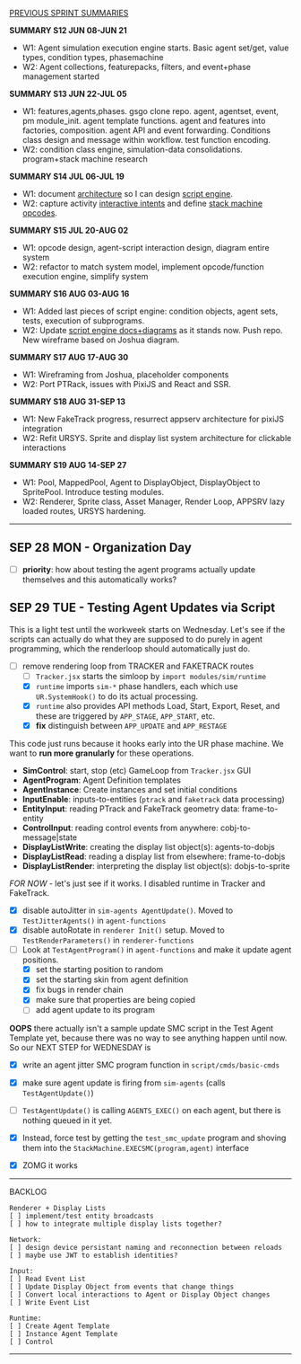 [PREVIOUS SPRINT SUMMARIES](00-dev-archives/sprint-summaries.md)

**SUMMARY S12 JUN 08-JUN 21**

* W1: Agent simulation execution engine starts. Basic agent set/get, value types, condition types, phasemachine
* W2: Agent collections, featurepacks, filters, and event+phase management started

**SUMMARY S13 JUN 22-JUL 05**

* W1: features,agents,phases. gsgo clone repo. agent, agentset, event, pm module_init. agent template functions. agent and features into factories, composition. agent API and event forwarding. Conditions class design and message within workflow. test function encoding. 
* W2:  condition class engine, simulation-data consolidations. program+stack machine research

**SUMMARY S14 JUL 06-JUL 19**

* W1: document [architecture](https://whimsical.com/Hd6ztovsXEV4DGZeja1BTB) so I can design [script engine](https://whimsical.com/N9br22U6RWCJAqSiNEHkGG).
* W2: capture activity [interactive intents](https://docs.google.com/document/d/15_z_fw7Lp0qwFL_wPGhRSvNs4DiLxf0yoGR6JFmZdpA/edit) and define [stack machine opcodes](https://docs.google.com/spreadsheets/d/1jLPHsRAsP65oHNrtxJOpEgP6zbS1xERLEz9B0SC5CTo/edit#gid=934723724).

**SUMMARY S15 JUL 20-AUG 02**

* W1: opcode design, agent-script interaction design, diagram entire system
* W2: refactor to match system model, implement opcode/function execution engine, simplify system

**SUMMARY S16 AUG 03-AUG 16**

* W1: Added last pieces of script engine: condition objects, agent sets, tests, execution of subprograms.
* W2: Update [script engine docs+diagrams](https://gitlab.com/stepsys/gem-step/gsgo/-/merge_requests/9) as it stands now. Push repo. New wireframe based on Joshua diagram.

**SUMMARY S17 AUG 17-AUG 30**

* W1: Wireframing from Joshua, placeholder components
* W2: Port PTRack, issues with PixiJS and React and SSR.

**SUMMARY S18 AUG 31-SEP 13**

* W1: New FakeTrack progress, resurrect appserv architecture for pixiJS integration
* W2: Refit URSYS. Sprite and display list system architecture for clickable interactions

**SUMMARY S19 AUG 14-SEP 27**

* W1: Pool, MappedPool, Agent to DisplayObject, DisplayObject to SpritePool. Introduce testing modules.
* W2: Renderer, Sprite class, Asset Manager, Render Loop, APPSRV lazy loaded routes, URSYS hardening.

---

## SEP 28 MON - Organization Day

* [ ] **priority**: how about testing the agent programs actually update themselves and this automatically works?

## SEP 29 TUE - Testing Agent Updates via Script

This is a light test until the workweek starts on Wednesday. Let's see if the scripts can actually do what they are supposed to do purely in agent programming, which the renderloop should automatically just do.

* [ ] remove rendering loop from TRACKER and FAKETRACK routes
  * [ ] `Tracker.jsx` starts the simloop by `import modules/sim/runtime`
  * [x] `runtime` imports `sim-*` phase handlers, each which use `UR.SystemHook()` to do its actual processing.
  * [x] `runtime` also provides API methods Load, Start, Export, Reset, and these are triggered by `APP_STAGE`, `APP_START`, etc. 
  * [x] **fix** distinguish between `APP_UPDATE` and `APP_RESTAGE`

This code just runs because it hooks early into the UR phase machine. We want to **run more granularly** for these operations.

* **SimControl**: start, stop (etc)  GameLoop from `Tracker.jsx` GUI
* **AgentProgram**: Agent Definition templates
* **AgentInstance**: Create instances and set initial conditions
* **InputEnable**: inputs-to-entities (`ptrack` and `faketrack` data processing)
* **EntityInput**: reading PTrack and FakeTrack geometry data: frame-to-entity
* **ControlInput**: reading control events from anywhere: cobj-to-message|state
* **DisplayListWrite**: creating the display list object(s): agents-to-dobjs
* **DisplayListRead**: reading a display list from elsewhere: frame-to-dobjs
* **DisplayListRender**: interpreting the display list object(s): dobjs-to-sprite

*FOR NOW* - let's just see if it works. I disabled runtime in Tracker and FakeTrack.

* [x] disable autoJitter in `sim-agents AgentUpdate()`.  Moved to `TestJitterAgents()` in `agent-functions`
* [x] disable autoRotate in `renderer Init()` setup. Moved to `TestRenderParameters()` in `renderer-functions`
* [ ] Look at `TestAgentProgram()` in `agent-functions` and make it update agent positions.
  * [x] set the starting position to random
  * [x] set the starting skin from agent definition
  * [x] fix bugs in render chain
  * [x] make sure that properties are being copied
  * [ ] add agent update to its program

**OOPS** there actually isn't a sample update SMC script in the Test Agent Template yet, because there was no way to see anything happen until now. So our NEXT STEP for WEDNESDAY is

* [x] write an agent jitter SMC program function in `script/cmds/basic-cmds`

* [x] make sure agent update is firing from `sim-agents` (calls `TestAgentUpdate()`)

* [ ] `TestAgentUpdate()` is calling `AGENTS_EXEC()` on each agent, but there is nothing queued in it yet.

* [x] Instead, force test by getting the `test_smc_update` program and shoving them into the `StackMachine.EXECSMC(program,agent)` interface

* [x] ZOMG it works

  

  






---

BACKLOG
```
Renderer + Display Lists
[ ] implement/test entity broadcasts
[ ] how to integrate multiple display lists together?

Network:
[ ] design device persistant naming and reconnection between reloads
[ ] maybe use JWT to establish identities? 

Input:
[ ] Read Event List
[ ] Update Display Object from events that change things
[ ] Convert local interactions to Agent or Display Object changes
[ ] Write Event List

Runtime:
[ ] Create Agent Template
[ ] Instance Agent Template
[ ] Control
```
---

